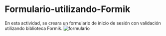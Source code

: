 # Formulario-utilizando-Formik
En esta actividad, se creara un formulario de inicio de sesión con validación utilizando biblioteca Formik.
![formulario](https://user-images.githubusercontent.com/81115693/148145645-948ade77-557f-41d3-abfc-7f0fafd27e59.JPG)
